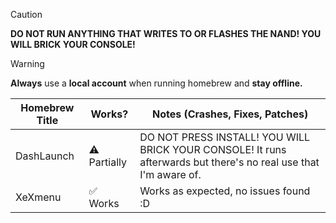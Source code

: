 > [!CAUTION]
> **DO NOT RUN ANYTHING THAT WRITES TO OR FLASHES THE NAND! YOU WILL BRICK YOUR CONSOLE!**

> [!WARNING]
> **Always** use a **local account** when running homebrew and **stay offline.**

| Homebrew Title     | Works?        | Notes (Crashes, Fixes, Patches) |
|--------------------|---------------|----------------------------------|
| DashLaunch         | ⚠️ Partially  | DO NOT PRESS INSTALL! YOU WILL BRICK YOUR CONSOLE! It runs afterwards but there's no real use that I'm aware of. |
| XeXmenu            | ✅ Works      | Works as expected, no issues found :D |
